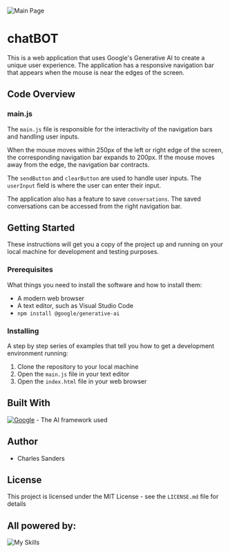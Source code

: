 ![Main Page](https://github.com/visionthex/sdi-blended-project1-scaffold/blob/master/img/Screenshot%202024-01-02%20151330.png)

# chatBOT

This is a web application that uses Google's Generative AI to create a unique user experience. The application has a responsive navigation bar that appears when the mouse is near the edges of the screen.

## Code Overview

### main.js

The `main.js` file is responsible for the interactivity of the navigation bars and handling user inputs.

When the mouse moves within 250px of the left or right edge of the screen, the corresponding navigation bar expands to 200px. If the mouse moves away from the edge, the navigation bar contracts.

The `sendButton` and `clearButton` are used to handle user inputs. The `userInput` field is where the user can enter their input.

The application also has a feature to save `conversations`. The saved conversations can be accessed from the right navigation bar.

## Getting Started

These instructions will get you a copy of the project up and running on your local machine for development and testing purposes.

### Prerequisites

What things you need to install the software and how to install them:

- A modern web browser
- A text editor, such as Visual Studio Code
- `npm install @google/generative-ai`

### Installing

A step by step series of examples that tell you how to get a development environment running:

1. Clone the repository to your local machine
2. Open the `main.js` file in your text editor
3. Open the `index.html` file in your web browser

## Built With

[![Google](https://img.shields.io/badge/google-4285F4?style=for-the-badge&logo=google&logoColor=white)](https://ai.google.dev/) - The AI framework used

## Author

- Charles Sanders

## License

This project is licensed under the MIT License - see the `LICENSE.md` file for details

## All powered by:

![My Skills](https://skillicons.dev/icons?i=js,html,css,ai)

